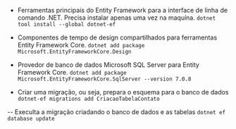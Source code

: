 - Ferramentas principais do Entity Framework para a interface de linha de comando .NET. Precisa instalar apenas uma vez na maquína.
`dotnet tool install --global dotnet-ef`

- Componentes de tempo de design compartilhados para ferramentas Entity Framework Core.
`dotnet add package Microsoft.EntityFrameworkCore.Design`

- Provedor de banco de dados Microsoft SQL Server para Entity Framework Core.
`dotnet add package Microsoft.EntityFrameworkCore.SqlServer --version 7.0.8`

- Criar uma migração, ou seja, prepara o esquema para o banco de dados
`dotnet-ef migrations add CriacaoTabelaContato`

-- Execulta a migração criadando o banco de dados e as tabelas
`dotnet ef database update`
